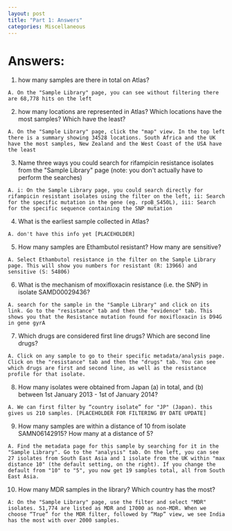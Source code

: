 ```yaml
---
layout: post
title: "Part 1: Answers"
categories: Miscellaneous
---
```


# Answers:

1) how many samples are there in total on Atlas?

`A. On the "Sample Library" page, you can see without filtering there are 68,778 hits on the left`


2) how many locations are represented in Atlas? Which locations have the most samples? Which have the least?
 
`A. On the "Sample Library" page, click the "map" view. In the top left there is a summary showing 34528 locations. South Africa and the UK have the most samples, New Zealand and the West Coast of the USA have the least`


3) Name three ways you could search for rifampicin resistance isolates from the "Sample Library" page (note: you don't actually have to perform the searches)

`A. i: On the Sample Library page, you could search directly for rifampicin resistant isolates using the filter on the left, ii: Search for the specific mutation in the gene (eg. rpoB_S450L), iii: Search for the specific sequence containing the SNP mutation`


4) What is the earliest sample collected in Atlas? 

`A. don't have this info yet [PLACEHOLDER]`


5) How many samples are Ethambutol resistant? How many are sensitive? 

`A. Select Ethambutol resistance in the filter on the Sample Library page. This will show you numbers for resistant (R: 13966) and sensitive (S: 54806)`


6) What is the mechanism of moxifloxacin resistance (i.e. the SNP) in isolate SAMD00029436?

`A. search for the sample in the "Sample Library" and click on its link. Go to the "resistance" tab and then the "evidence" tab. This shows you that the Resistance mutation found for moxifloxacin is D94G in gene gyrA`


7) Which drugs are considered first line drugs? Which are second line drugs? 

`A. Click on any sample to go to their specific metadata/analysis page. Click on the "resistance" tab and then the "drugs" tab. You can see which drugs are first and second line, as well as the resistance profile for that isolate.`


8) How many isolates were obtained from Japan (a) in total, and (b) between 1st January 2013 - 1st of January 2014?

`A. We can first filter by “country isolate” for "JP" (Japan). this gives us 210 samples. [PLACEHOLDER FOR FILTERING BY DATE UPDATE]`


9) How many samples are within a distance of 10 from isolate SAMN06142915? How many at a distance of 5? 

`A. Find the metadata page for this sample by searching for it in the "Sample Library". Go to the "analysis" tab. On the left, you can see 27 isolates from South East Asia and 1 isolate from the UK within "max distance 10" (the default setting, on the right). If you change the default from "10" to "5", you now get 19 samples total, all from South East Asia.`


10) How many MDR samples in the library? Which country has the most?

`A: On the "Sample Library" page, use the filter and select "MDR" isolates. 51,774 are listed as MDR and 17000 as non-MDR. When we choose “True” for the MDR filter, followed by “Map” view, we see India has the most with over 2000 samples.`


